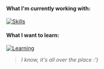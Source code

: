 #### What I'm currently working with:
  
[![Skills](https://skillicons.dev/icons?i=py,git,vim,vscode,linux)](https://skillicons.dev)
  
#### What I want to learn:
  
[![Learning](https://skillicons.dev/icons?i=js,html,css,react,nodejs,rust,bash,docker,aws,raspberrypi&perline=5)](https://skillicons.dev)
  
> *I know, it's all over the place :')*
